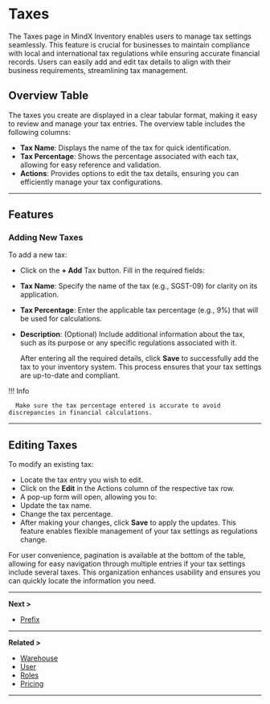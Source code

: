 # **Taxes**

The Taxes page in MindX Inventory enables users to manage tax settings seamlessly. This feature is crucial for businesses to maintain compliance with local and international tax regulations while ensuring accurate financial records. Users can easily add and edit tax details to align with their business requirements, streamlining tax management.

## **Overview Table**

The taxes you create are displayed in a clear tabular format, making it easy to review and manage your tax entries. The overview table includes the following columns:

- **Tax Name**: Displays the name of the tax for quick identification.
- **Tax Percentage**: Shows the percentage associated with each tax, allowing for easy reference and validation.
- **Actions**: Provides options to edit the tax details, ensuring you can efficiently manage your tax configurations.

---

## **Features**

### **Adding New Taxes**

To add a new tax:

- Click on the **+ Add** Tax button.
  Fill in the required fields:

- **Tax Name**: Specify the name of the tax (e.g., SGST-09) for clarity on its application.
- **Tax Percentage**: Enter the applicable tax percentage (e.g., 9%) that will be used for calculations.
- **Description**: (Optional) Include additional information about the tax, such as its purpose or any specific regulations associated with it.

  After entering all the required details, click **Save** to successfully add the tax to your inventory system.
  This process ensures that your tax settings are up-to-date and compliant.

!!! Info

      Make sure the tax percentage entered is accurate to avoid discrepancies in financial calculations.

---

## **Editing Taxes**

To modify an existing tax:

- Locate the tax entry you wish to edit.
- Click on the **Edit** in the Actions column of the respective tax row.
- A pop-up form will open, allowing you to:
- Update the tax name.
- Change the tax percentage.
- After making your changes, click **Save** to apply the updates.
  This feature enables flexible management of your tax settings as regulations change.

For user convenience, pagination is available at the bottom of the table, allowing for easy navigation through multiple entries if your tax settings include several taxes. This organization enhances usability and ensures you can quickly locate the information you need.

---

**Next >**

- [Prefix](prefix.md)

---

**Related >**

- [Warehouse](warehouse.md)
- [User](user.md)
- [Roles](roles.md)
- [Pricing](pricing.md)

---
